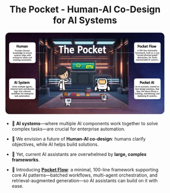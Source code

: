 <h1 align="center">The Pocket - Human-AI Co-Design for AI Systems</h1>

<div align="center">
  <img src="./pocket.png"/>
</div>


- 🧙 **AI systems**—where multiple AI components work together to solve complex tasks—are crucial for enterprise automation.
  
- 🌈 We envision a future of **Human-AI co-design**: humans clarify objectives, while AI helps build solutions.
  
- 🫠 Yet, current AI assistants are overwhelmed by **large, complex frameworks**.

- 🔮 Introducing  [**Pocket Flow**](./https://github.com/The-Pocket/PocketFlow): a minimal, 100-line framework supporting core AI patterns—batched workflows, multi-agent orchestration, and retrieval-augmented generation—so AI assistants can build on it with ease.
    
    


